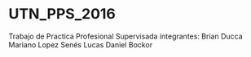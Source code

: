 # UTN_PPS_2016
Trabajo de Practica Profesional Supervisada 
integrantes: 
    Brian Ducca
    Mariano Lopez Senés
    Lucas Daniel Bockor
